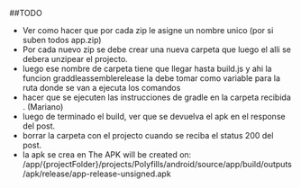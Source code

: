 ##TODO

- Ver como hacer que por cada zip le asigne un nombre unico (por si suben todos app.zip) 
- Por cada nuevo zip se debe crear una nueva carpeta que luego el alli se debera unzipear el projecto.
- luego ese nombre de carpeta tiene que llegar hasta build.js y ahi la funcion graddleassemblerelease la debe tomar como variable para la ruta donde se van a ejecuta los comandos
- hacer que se ejecuten las instrucciones de gradle en la carpeta recibida . (Mariano)
- luego de terminado el build, ver que se devuelva el apk en el response del post.
- borrar la carpeta con el projecto cuando se reciba el status 200 del post. 
- la apk se crea en The APK will be created on: /app/{projectFolder}/projects/Polyfills/android/source/app/build/outputs/apk/release/app-release-unsigned.apk